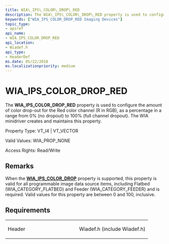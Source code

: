```yaml
---
title: WIA\_IPS\_COLOR\_DROP\_RED
description: The WIA\_IPS\_COLOR\_DROP\_RED property is used to configure the amount of color drop-out for the Red color channel (R in RGB), as a percentage in a range from 0 (no dropout) to 100 (full channel dropout).
keywords: ["WIA_IPS_COLOR_DROP_RED Imaging Devices"]
topic_type:
- apiref
api_name:
- WIA_IPS_COLOR_DROP_RED
api_location:
- Wiadef.h
api_type:
- HeaderDef
ms.date: 05/22/2018
ms.localizationpriority: medium
---
```


# WIA\_IPS\_COLOR\_DROP\_RED


The **WIA\_IPS\_COLOR\_DROP\_RED** property is used to configure the amount of color drop-out for the Red color channel (R in RGB), as a percentage in a range from 0% (no dropout) to 100% (full channel dropout). The WIA minidriver creates and maintains this property.



Property Type: VT\_I4 | VT\_VECTOR

Valid Values: WIA\_PROP\_NONE

Access Rights: Read/Write

Remarks
-------

When the [**WIA\_IPS\_COLOR\_DROP**](wia-ips-color-drop.md) property is supported, this property is valid for all programmable image data source items, including Flatbed (WIA\_CATEGORY\_FLATBED) and Feeder (WIA\_CATEGORY\_FEEDER) and is required. Valid values for this property are between 0 and 100, inclusive.

Requirements
------------

<table>
<colgroup>
<col width="50%" />
<col width="50%" />
</colgroup>
<tbody>
<tr class="odd">
<td><p>Header</p></td>
<td>Wiadef.h (include Wiadef.h)</td>
</tr>
</tbody>
</table>

 

 






